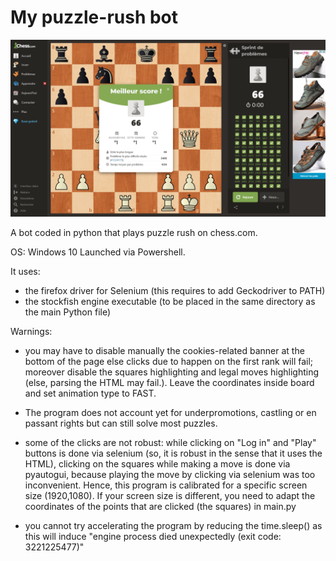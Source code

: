 # My puzzle-rush bot
![](https://github.com/Clement-Lelievre/puzzle_rush_bot/blob/main/scores_screenshots/2021-05-19_12-56-23.png)   

A bot coded in python that plays puzzle rush on chess.com.

OS: Windows 10
Launched via Powershell.

It uses:
- the firefox driver for Selenium (this requires to add Geckodriver to PATH) 
- the stockfish engine executable (to be placed in the same directory as the main Python file)

Warnings: 
- you may have to disable manually the cookies-related banner at the bottom of the page else clicks due to happen on the first rank will fail; moreover disable the squares highlighting and legal moves highlighting (else, parsing the HTML may fail.). Leave the coordinates inside board and set animation type to FAST.

- The program does not account yet for underpromotions, castling or en passant rights but can still solve most puzzles. 

- some of the clicks are not robust: while clicking on "Log in" and "Play" buttons is done via selenium (so, it is robust in the sense that it uses the HTML), clicking on the squares while making a move is done via pyautogui, because playing the move by clicking via selenium was too inconvenient.
Hence, this program is calibrated for a specific screen size (1920,1080). If your screen size is different, you need to adapt the coordinates of the points that are clicked (the squares) in main.py

- you cannot try accelerating the program by reducing the time.sleep() as this will induce "engine process died unexpectedly (exit code: 3221225477)"
